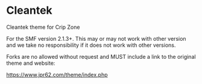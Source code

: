 # Cleantek
Cleantek theme for Crip Zone

For the SMF version 2.1.3+. This may or may not work with other version and we take no responsibility if it does not work with other versions.

Forks are no allowed without request and MUST include a link to the original theme and website:

https://www.jpr62.com/theme/index.php

